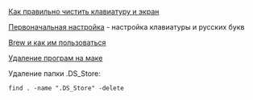 [Как правильно чистить клавиатуру и экран](https://appleinsider-ru.turbopages.org/appleinsider.ru/s/tips-tricks/kak-pravilno-chistit-klaviaturu-i-ekran-vashego-mac.html)

[Первоначальная настройка](https://youtu.be/V4E8716KFgw?si=hPznYmubBNTEYzg9) - настройка клавиатуры и русских букв

[Brew и как им пользоваться](https://habr.com/ru/articles/151023/)

[Удаление програм на маке](https://www.youtube.com/watch?v=v4ghIjF__O0)

Удаление папки .DS_Store:
```shell
find . -name ".DS_Store" -delete
```
